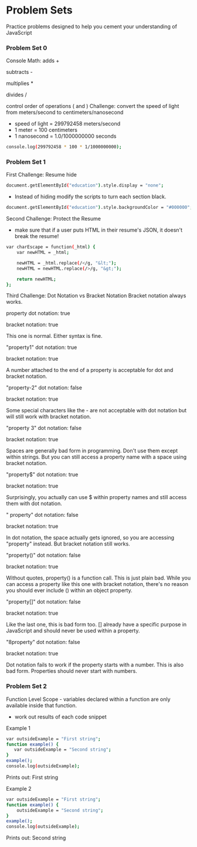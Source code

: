 # Problem Sets

Practice problems designed to help you cement your understanding of JavaScript

### Problem Set 0

Console Math: 
 adds +

subtracts - 

multiplies *

divides / 

control order of operations ( and )
Challenge: 
convert the speed of light from meters/second to centimeters/nanosecond

- speed of light = 299792458 meters/second
- 1 meter = 100 centimeters
- 1 nanosecond = 1.0/1000000000 seconds
```sh
console.log(299792458 * 100 * 1/1000000000);
```

### Problem Set 1

First Challenge: Resume hide
```sh
document.getElementById("education").style.display = "none";
```
-  Instead of hiding modify the scripts to turn each section black.
```sh
document.getElementById("education").style.backgroundColor = "#000000";
```

Second Challenge: Protect the Resume
-  make sure that if a user puts HTML in their resume's JSON, it doesn't break the resume!
```sh
var charEscape = function(_html) {
    var newHTML = _html;

    newHTML = _html.replace(/</g, "&lt;");
    newHTML = newHTML.replace(/>/g, "&gt;");

    return newHTML;
};
```

Third Challenge: Dot Notation vs Bracket Notation
Bracket notation always works. 

property
dot notation: true

bracket notation: true

This one is normal. Either syntax is fine.

"property1"
dot notation: true

bracket notation: true

A number attached to the end of a property is acceptable for dot and bracket notation.

"property-2"
dot notation: false

bracket notation: true

Some special characters like the - are not acceptable with dot notation but will still work with bracket notation.

"property 3"
dot notation: false

bracket notation: true

Spaces are generally bad form in programming. Don't use them except within strings. But you can still access a property name with a space using bracket notation.

"property$"
dot notation: true

bracket notation: true

Surprisingly, you actually can use $ within property names and still access them with dot notation.

" property"
dot notation: false

bracket notation: true

In dot notation, the space actually gets ignored, so you are accessing "property" instead. But bracket notation still works.

"property()"
dot notation: false

bracket notation: true

Without quotes, property() is a function call. This is just plain bad. While you can access a property like this one with bracket notation, there's no reason you should ever include () within an object property.

"property[]"
dot notation: false

bracket notation: true

Like the last one, this is bad form too. [] already have a specific purpose in JavaScript and should never be used within a property.

"8property"
dot notation: false

bracket notation: true

Dot notation fails to work if the property starts with a number. This is also bad form. Properties should never start with numbers.


### Problem Set 2

Function Level Scope - variables declared within a function are only available inside that function.
 - work out results of each code snippet
 
 Example 1
 ```sh
 var outsideExample = "First string";
function example() {
    var outsideExample = "Second string";
}
example();
console.log(outsideExample);
```
Prints out: First string

Example 2
```sh
var outsideExample = "First string";
function example() {
    outsideExample = "Second string";
}
example();
console.log(outsideExample);
```
Prints out: Second string 

